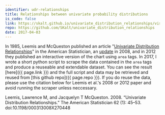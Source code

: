 ```yaml
---
identifier: udr-relationships
title: Relationships between univariate probability distributions
is_code: false
link: https://skalt.github.io/univariate_distribution_relationships/visualize/udr_visualization.html
repo: https://github.com/SKalt/univariate_distribution_relationships
date: 2017-04-03
---
```


In 1985, Leemis and McQueston published an article
"<a href="http://www.tandfonline.com/doi/abs/10.1080/00031305.1986.10475379" target="\_blank" rel="noreferrer">Univariate Distribution Relationships</a>" in the American Statistician, an <a href="http://www.tandfonline.com/doi/abs/10.1198/000313008X270448" target="\_blank" rel="noreferrer">update</a> in 2008, and in 2012 they published an interactive version of the chart using `area` tags. In 2017, I wrote a short python script to scrape the data contained in the `area` tags and produce a reuseable and extendable dataset. You can see the result [here]({{ page.link }}) and the full script and data may be retrieved and reused from [this github repo]({{ page.repo }}). If you do reuse the data, please use the citation below for Leemis et al.'s 2008 or 2012 paper and avoid running the scraper unless neccessary.

<!--
Leemis, his collaborators, and I have collective put decades into creating this. I've contributed my day or so because I hope building tools that allow students to explore the relationships behind mathematical objects is the best way to retain them. In the future, I may write some script to import the graph to neo4j, though using the rneo4j package with the csvs should be workable</p>
-->
<citation>
  Leemis, Lawrence M, and Jacquelyn T McQueston. 2008. “Univariate Distribution Relationships.” The American Statistician 62 (1): 45–53. doi:10.1198/000313008X270448
</citation>
